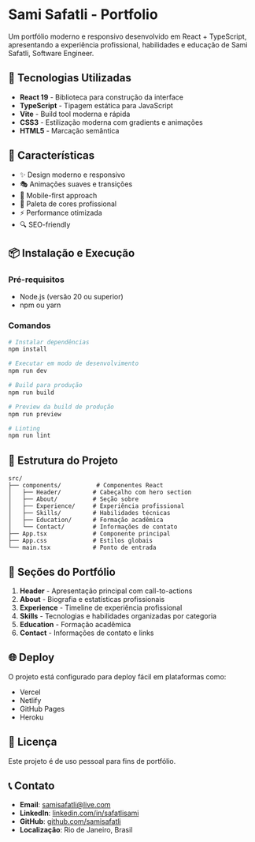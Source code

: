 # Sami Safatli - Portfolio

Um portfólio moderno e responsivo desenvolvido em React + TypeScript, apresentando a experiência profissional, habilidades e educação de Sami Safatli, Software Engineer.

## 🚀 Tecnologias Utilizadas

- **React 19** - Biblioteca para construção da interface
- **TypeScript** - Tipagem estática para JavaScript
- **Vite** - Build tool moderna e rápida
- **CSS3** - Estilização moderna com gradients e animações
- **HTML5** - Marcação semântica

## 🎨 Características

- ✨ Design moderno e responsivo
- 🎭 Animações suaves e transições
- 📱 Mobile-first approach
- 🎨 Paleta de cores profissional
- ⚡ Performance otimizada
- 🔍 SEO-friendly

## 📦 Instalação e Execução

### Pré-requisitos
- Node.js (versão 20 ou superior)
- npm ou yarn

### Comandos

```bash
# Instalar dependências
npm install

# Executar em modo de desenvolvimento
npm run dev

# Build para produção
npm run build

# Preview da build de produção
npm run preview

# Linting
npm run lint
```

## 📁 Estrutura do Projeto

```
src/
├── components/          # Componentes React
│   ├── Header/         # Cabeçalho com hero section
│   ├── About/          # Seção sobre
│   ├── Experience/     # Experiência profissional
│   ├── Skills/         # Habilidades técnicas
│   ├── Education/      # Formação acadêmica
│   └── Contact/        # Informações de contato
├── App.tsx             # Componente principal
├── App.css             # Estilos globais
└── main.tsx            # Ponto de entrada
```

## 🎯 Seções do Portfólio

1. **Header** - Apresentação principal com call-to-actions
2. **About** - Biografia e estatísticas profissionais
3. **Experience** - Timeline de experiência profissional
4. **Skills** - Tecnologias e habilidades organizadas por categoria
5. **Education** - Formação acadêmica
6. **Contact** - Informações de contato e links

## 🌐 Deploy

O projeto está configurado para deploy fácil em plataformas como:
- Vercel
- Netlify
- GitHub Pages
- Heroku

## 📄 Licença

Este projeto é de uso pessoal para fins de portfólio.

## 📞 Contato

- **Email**: samisafatli@live.com
- **LinkedIn**: [linkedin.com/in/safatlisami](https://www.linkedin.com/in/safatlisami/)
- **GitHub**: [github.com/samisafatli](https://github.com/samisafatli)
- **Localização**: Rio de Janeiro, Brasil